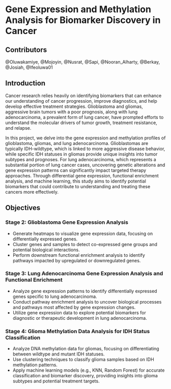 # Gene Expression and Methylation Analysis for Biomarker Discovery in Cancer

## Contributors
@Oluwakamiye, @Mojoyin, @Nusrat, @Sapi, @Nooran_Alharty, @Berkay, @Josiah, @Ifeoluwa01

## Introduction

Cancer research relies heavily on identifying biomarkers that can enhance our understanding of cancer progression, improve diagnostics, and help develop effective treatment strategies. Glioblastoma and gliomas, aggressive brain tumors with a poor prognosis, along with lung adenocarcinoma, a prevalent form of lung cancer, have prompted efforts to understand the molecular drivers of tumor growth, treatment resistance, and relapse.

In this project, we delve into the gene expression and methylation profiles of glioblastoma, gliomas, and lung adenocarcinoma. Glioblastomas are typically IDH-wildtype, which is linked to more aggressive disease behavior, while specific IDH statuses in gliomas provide unique insights into tumor subtypes and prognoses. For lung adenocarcinoma, which represents a substantial portion of lung cancer cases, uncovering genetic alterations and gene expression patterns can significantly impact targeted therapy approaches. Through differential gene expression, functional enrichment analysis, and machine learning, this study aims to identify potential biomarkers that could contribute to understanding and treating these cancers more effectively.

## Objectives

### Stage 2: Glioblastoma Gene Expression Analysis
- Generate heatmaps to visualize gene expression data, focusing on differentially expressed genes.
- Cluster genes and samples to detect co-expressed gene groups and potential biological interactions.
- Perform downstream functional enrichment analysis to identify pathways impacted by upregulated or downregulated genes.

### Stage 3: Lung Adenocarcinoma Gene Expression Analysis and Functional Enrichment
- Analyze gene expression patterns to identify differentially expressed genes specific to lung adenocarcinoma.
- Conduct pathway enrichment analysis to uncover biological processes and pathways most affected by gene expression changes.
- Utilize gene expression data to explore potential biomarkers for diagnostic or therapeutic development in lung adenocarcinoma.

### Stage 4: Glioma Methylation Data Analysis for IDH Status Classification
- Analyze DNA methylation data for gliomas, focusing on differentiating between wildtype and mutant IDH statuses.
- Use clustering techniques to classify glioma samples based on IDH methylation patterns.
- Apply machine learning models (e.g., KNN, Random Forest) for accurate classification and biomarker discovery, providing insights into glioma subtypes and potential treatment targets.
